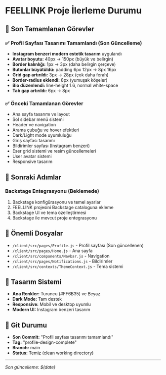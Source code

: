 # FEELLINK Proje İlerleme Durumu

## 🎯 Son Tamamlanan Görevler

### ✅ Profil Sayfası Tasarımı Tamamlandı (Son Güncelleme)
- **Instagram benzeri modern estetik tasarım** uygulandı
- **Avatar boyutu:** 40px → 150px (büyük ve belirgin)
- **Border kalınlığı:** 1px → 3px (daha belirgin çerçeve)
- **Butonlar büyütüldü:** padding 6px 12px → 8px 16px
- **Grid gap artırıldı:** 3px → 28px (çok daha ferah)
- **Border-radius eklendi:** 8px (yumuşak köşeler)
- **Bio düzenlendi:** line-height 1.6, normal white-space
- **Tab gap artırıldı:** 6px → 8px

### ✅ Önceki Tamamlanan Görevler
- Ana sayfa tasarımı ve layout
- Sol sidebar menü sistemi
- Header ve navigation
- Arama çubuğu ve hover efektleri
- Dark/Light mode uyumluluğu
- Giriş sayfası tasarımı
- Bildirimler sayfası (Instagram benzeri)
- Eser grid sistemi ve resim güncellemeleri
- User avatar sistemi
- Responsive tasarım

## 🚀 Sonraki Adımlar

### Backstage Entegrasyonu (Beklemede)
1. Backstage konfigürasyonu ve temel ayarlar
2. FEELLINK projesini Backstage cataloguna ekleme
3. Backstage UI ve tema özelleştirmesi
4. Backstage ile mevcut proje entegrasyonu

## 📁 Önemli Dosyalar
- `/client/src/pages/Profile.js` - Profil sayfası (Son güncellenen)
- `/client/src/pages/Home.js` - Ana sayfa
- `/client/src/components/Navbar.js` - Navigation
- `/client/src/pages/Notifications.js` - Bildirimler
- `/client/src/contexts/ThemeContext.js` - Tema sistemi

## 🎨 Tasarım Sistemi
- **Ana Renkler:** Turuncu (#FF6B35) ve Beyaz
- **Dark Mode:** Tam destek
- **Responsive:** Mobil ve desktop uyumlu
- **Modern UI:** Instagram benzeri tasarım

## 💾 Git Durumu
- **Son Commit:** "Profil sayfası tasarımı tamamlandı"
- **Tag:** "profile-design-complete"
- **Branch:** main
- **Status:** Temiz (clean working directory)

---
*Son güncelleme: $(date)*






